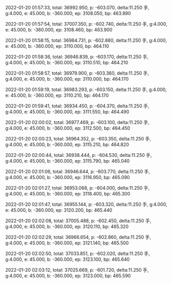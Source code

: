 2022-01-20 01:57:33, total: 36992.950, p: -603.070, delta:11.250 手, g:4.000, e: 45.000, b: -360.000, ep: 3108.050, bp: 463.890

2022-01-20 01:57:54, total: 37007.350, p: -602.740, delta:11.250 手, g:4.000, e: 45.000, b: -360.000, ep: 3108.460, bp: 463.900

2022-01-20 01:58:15, total: 36984.731, p: -602.880, delta:11.250 手, g:4.000, e: 45.000, b: -360.000, ep: 3110.000, bp: 464.110

2022-01-20 01:58:36, total: 36946.839, p: -603.170, delta:11.250 手, g:4.000, e: 45.000, b: -360.000, ep: 3110.510, bp: 464.210

2022-01-20 01:58:57, total: 36979.900, p: -603.360, delta:11.250 手, g:4.000, e: 45.000, b: -360.000, ep: 3110.000, bp: 464.170

2022-01-20 01:59:19, total: 36983.293, p: -603.150, delta:11.250 手, g:4.000, e: 45.000, b: -360.000, ep: 3110.210, bp: 464.170

2022-01-20 01:59:41, total: 36934.450, p: -604.370, delta:11.250 手, g:4.000, e: 45.000, b: -360.000, ep: 3111.550, bp: 464.490

2022-01-20 02:00:02, total: 36977.469, p: -603.100, delta:11.250 手, g:4.000, e: 45.000, b: -360.000, ep: 3112.500, bp: 464.450

2022-01-20 02:00:23, total: 36964.352, p: -603.350, delta:11.250 手, g:4.000, e: 45.000, b: -360.000, ep: 3115.210, bp: 464.820

2022-01-20 02:00:44, total: 36938.444, p: -604.530, delta:11.250 手, g:4.000, e: 45.000, b: -360.000, ep: 3115.790, bp: 465.040

2022-01-20 02:01:06, total: 36946.644, p: -603.770, delta:11.250 手, g:4.000, e: 45.000, b: -360.000, ep: 3116.950, bp: 465.090

2022-01-20 02:01:27, total: 36953.068, p: -604.000, delta:11.250 手, g:4.000, e: 45.000, b: -360.000, ep: 3118.400, bp: 465.300

2022-01-20 02:01:47, total: 36955.144, p: -603.320, delta:11.250 手, g:4.000, e: 45.000, b: -360.000, ep: 3120.200, bp: 465.440

2022-01-20 02:02:08, total: 37005.488, p: -602.450, delta:11.250 手, g:4.000, e: 45.000, b: -360.000, ep: 3120.110, bp: 465.320

2022-01-20 02:02:29, total: 36966.654, p: -602.860, delta:11.250 手, g:4.000, e: 45.000, b: -360.000, ep: 3121.140, bp: 465.500

2022-01-20 02:02:50, total: 37033.851, p: -602.020, delta:11.250 手, g:4.000, e: 45.000, b: -360.000, ep: 3123.100, bp: 465.640

2022-01-20 02:03:12, total: 37025.669, p: -601.720, delta:11.250 手, g:4.000, e: 45.000, b: -360.000, ep: 3123.000, bp: 465.590